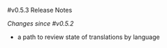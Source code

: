 #v0.5.3 Release Notes

*Changes since #v0.5.2*

- a path to review state of translations by language
